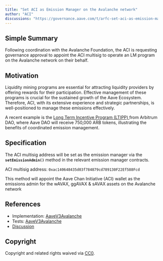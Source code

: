 ```yaml
---
title: "Set ACI as Emission Manager on the Avalanche network"
author: "ACI"
discussions: "https://governance.aave.com/t/arfc-set-aci-as-emission-manager-for-liquidity-mining-programs/17898/4"
---
```


## Simple Summary

Following coordination with the Avalanche Foundation, the ACI is requesting governance approval to appoint the ACI multisig to operate an LM program on the Avalanche network on their behalf.

## Motivation

Liquidity mining programs are essential for attracting liquidity providers by offering rewards for their participation. Effective management of these programs is crucial for the sustained growth of the Aave Ecosystem. Therefore, ACI, with its extensive experience and strategic partnerships, is well-positioned to manage these emissions effectively.

A recent example is the [Long Term Incentive Program (LTIPP) ](https://forum.arbitrum.foundation/t/aave-ltipp-application-final/21741) from Arbitrum DAO, where Aave DAO will receive 750,000 ARB tokens, illustrating the benefits of coordinated emission management.

## Specification

The ACI multisig address will be set as the emission manager via the **`setEmissionAdmin()`** method in the relevant emission manager contracts.

ACI multisig address: `0xac140648435d03f784879cd789130F22Ef588Fcd`

This method will appoint the Aave Chan Initiative (ACI) wallet as the emissions admin for the wAVAX, ggAVAX & sAVAX assets on the Avalanche network

## References

- Implementation: [AaveV3Avalanche](https://github.com/bgd-labs/aave-proposals-v3/blob/08854fc3e25d6934a737ea89b17b55a34fc3aa08/src/20240620_AaveV3Avalanche_SetACIAsEmissionManagerForWAVAXOnTheAvalancheNetwork/AaveV3Avalanche_SetACIAsEmissionManagerForWAVAXOnTheAvalancheNetwork_20240620.sol)
- Tests: [AaveV3Avalanche](https://github.com/bgd-labs/aave-proposals-v3/blob/08854fc3e25d6934a737ea89b17b55a34fc3aa08/src/20240620_AaveV3Avalanche_SetACIAsEmissionManagerForWAVAXOnTheAvalancheNetwork/AaveV3Avalanche_SetACIAsEmissionManagerForWAVAXOnTheAvalancheNetwork_20240620.t.sol)
- [Discussion](https://governance.aave.com/t/arfc-set-aci-as-emission-manager-for-liquidity-mining-programs/17898/4)

## Copyright

Copyright and related rights waived via [CC0](https://creativecommons.org/publicdomain/zero/1.0/).
